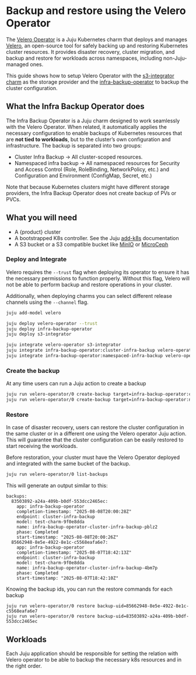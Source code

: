 # Backup and restore using the Velero Operator

The [Velero Operator][] is a Juju Kubernetes charm that deploys and manages
[Velero][], an open-source tool for safely backing up and restoring Kubernetes
cluster resources. It provides disaster recovery, cluster migration, and backup
and restore for workloads across namespaces, including non-Juju-managed ones.

This guide shows how to setup Velero Operator with the [s3-integrator charm][]
as the storage provider and the [infra-backup-operator][] to backup the cluster
configuration.

## What the Infra Backup Operator does

The Infra Backup Operator is a Juju charm designed to work seamlessly with the
Velero Operator. When related, it automatically applies the necessary
configuration to enable backups of Kubernetes resources that are
**not tied to workloads**, but to the cluster’s own configuration and
infrastructure. The backup is separated into two groups:

- Cluster Infra Backup -> All cluster-scoped resources.
- Namespaced infra backup -> All namespaced resources for Security and
Access Control (Role, RoleBinding, NetworkPolicy, etc.) and Configuration
and Environment (ConfigMap, Secret, etc.)

Note that because Kubernetes clusters might have different storage providers,
the Infra Backup Operator does not create backup of PVs or PVCs.

## What you will need

- A {product} cluster
- A bootstrapped K8s controller. See the Juju [add-k8s] documentation
- A S3 bucket or a S3 compatible bucket like [MinIO] or [MicroCeph]

### Deploy and Integrate

Velero requires the `--trust` flag when deploying its operator to ensure it has
the necessary permissions to function properly. Without this flag, Velero will
not be able to perform backup and restore operations in your cluster.

Additionally, when deploying charms you can select different release channels
using the `--channel` flag.

```bash
juju add-model velero

juju deploy velero-operator --trust
juju deploy infra-backup-operator
juju deploy s3-integrator
```

```bash
juju integrate velero-operator s3-integrator
juju integrate infra-backup-operator:cluster-infra-backup velero-operator
juju integrate infra-backup-operator:namespaced-infra-backup velero-operator
```

### Create the backup

At any time users can run a Juju action to create a backup

```bash
juju run velero-operator/0 create-backup target=infra-backup-operator:cluster-infra-backup
juju run velero-operator/0 create-backup target=infra-backup-operator:namespaced-infra-backup
```

### Restore

In case of disaster recovery, users can restore the cluster configuration in
the same cluster or in a different one using the Velero operator Juju action.
This will guarantee that the cluster configuration can be easily restored to
start receiving the workloads.

Before restoration, your cluster must have the Velero Operator deployed and
integrated with the same bucket of the backup.

```bash
juju run velero-operator/0 list-backups
```

This will generate an output similar to this:

```
backups:
  83503892-a24a-409b-b0df-553dcc2465ec:
    app: infra-backup-operator
    completion-timestamp: "2025-08-08T20:00:28Z"
    endpoint: cluster-infra-backup
    model: test-charm-9f0e8dda
    name: infra-backup-operator-cluster-infra-backup-pblz2
    phase: Completed
    start-timestamp: "2025-08-08T20:00:26Z"
  85662948-8e5e-4922-8e1c-c5568eafa6e7:
    app: infra-backup-operator
    completion-timestamp: "2025-08-07T18:42:13Z"
    endpoint: cluster-infra-backup
    model: test-charm-9f0e8dda
    name: infra-backup-operator-cluster-infra-backup-4bm7p
    phase: Completed
    start-timestamp: "2025-08-07T18:42:10Z"
```

Knowing the backup ids, you can run the restore commands for each backup

```shell
juju run velero-operator/0 restore backup-uid=85662948-8e5e-4922-8e1c-c5568eafa6e7
juju run velero-operator/0 restore backup-uid=83503892-a24a-409b-b0df-553dcc2465ec
```

## Workloads

Each Juju application should be responsible for setting the relation with
Velero operator to be able to backup the necessary k8s resources and in the
right order.

<!-- Links -->

[Velero Operator]: https://charmhub.io/velero-operator
[Velero]: https://velero.io/
[s3-integrator charm]: https://charmhub.io/s3-integrator
[infra-backup-operator]: https://charmhub.io/infra-backup-operator/docs/tutorial
[add-k8s]: https://documentation.ubuntu.com/juju/3.6/reference/juju-cli/list-of-juju-cli-commands/add-k8s/
[MinIO]: https://min.io/
[MicroCeph]: https://canonical-microceph.readthedocs-hosted.com/stable/tutorial/get-started/
